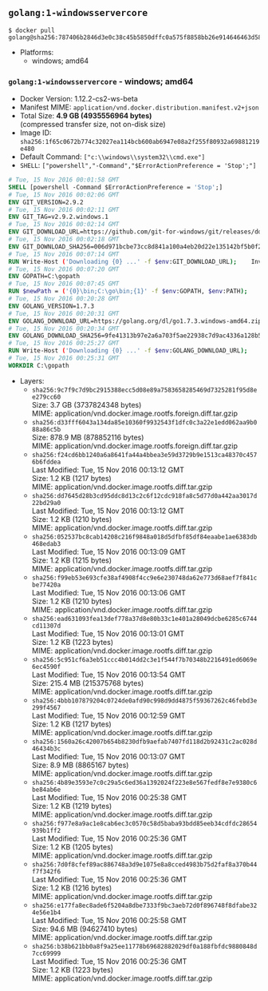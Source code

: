 ## `golang:1-windowsservercore`

```console
$ docker pull golang@sha256:787406b2846d3e0c38c45b5850dffc0a575f8858bb26e914646463d58d98b13f
```

-	Platforms:
	-	windows; amd64

### `golang:1-windowsservercore` - windows; amd64

-	Docker Version: 1.12.2-cs2-ws-beta
-	Manifest MIME: `application/vnd.docker.distribution.manifest.v2+json`
-	Total Size: **4.9 GB (4935556964 bytes)**  
	(compressed transfer size, not on-disk size)
-	Image ID: `sha256:1f65c0672b774c32027ea114bcb600ab6947e08a2f255f80932a69881219e480`
-	Default Command: `["c:\\windows\\system32\\cmd.exe"]`
-	`SHELL`: `["powershell","-Command","$ErrorActionPreference = 'Stop';"]`

```dockerfile
# Tue, 15 Nov 2016 00:01:58 GMT
SHELL [powershell -Command $ErrorActionPreference = 'Stop';]
# Tue, 15 Nov 2016 00:02:06 GMT
ENV GIT_VERSION=2.9.2
# Tue, 15 Nov 2016 00:02:11 GMT
ENV GIT_TAG=v2.9.2.windows.1
# Tue, 15 Nov 2016 00:02:14 GMT
ENV GIT_DOWNLOAD_URL=https://github.com/git-for-windows/git/releases/download/v2.9.2.windows.1/Git-2.9.2-64-bit.exe
# Tue, 15 Nov 2016 00:02:18 GMT
ENV GIT_DOWNLOAD_SHA256=006d971bcbe73cc8d841a100a4eb20d22e135142bf5b0f2120722fd420e166e5
# Tue, 15 Nov 2016 00:07:14 GMT
RUN Write-Host ('Downloading {0} ...' -f $env:GIT_DOWNLOAD_URL); 	Invoke-WebRequest -Uri $env:GIT_DOWNLOAD_URL -OutFile 'git.exe'; 		Write-Host ('Verifying sha256 ({0}) ...' -f $env:GIT_DOWNLOAD_SHA256); 	if ((Get-FileHash git.exe -Algorithm sha256).Hash -ne $env:GIT_DOWNLOAD_SHA256) { 		Write-Host 'FAILED!'; 		exit 1; 	}; 		Write-Host 'Installing ...'; 	Start-Process 		-Wait 		-FilePath ./git.exe 		-ArgumentList @( 			'/VERYSILENT', 			'/NORESTART', 			'/NOCANCEL', 			'/SP-', 			'/SUPPRESSMSGBOXES', 						'/COMPONENTS=assoc_sh', 						'/DIR=C:\git' 		); 		Write-Host 'Updating PATH ...'; 	$env:PATH = 'C:\git\bin;C:\git\mingw64\bin;C:\git\usr\bin;' + $env:PATH; 	[Environment]::SetEnvironmentVariable('PATH', $env:PATH, [EnvironmentVariableTarget]::Machine); 		Write-Host 'Verifying install ...'; 	Write-Host '  git --version'; git --version; 	Write-Host '  bash --version'; bash --version; 	Write-Host '  curl --version'; curl.exe --version; 		Write-Host 'Removing installer ...'; 	Remove-Item git.exe -Force; 		Write-Host 'Complete.';
# Tue, 15 Nov 2016 00:07:20 GMT
ENV GOPATH=C:\gopath
# Tue, 15 Nov 2016 00:07:45 GMT
RUN $newPath = ('{0}\bin;C:\go\bin;{1}' -f $env:GOPATH, $env:PATH); 	Write-Host ('Updating PATH: {0}' -f $newPath); 	[Environment]::SetEnvironmentVariable('PATH', $newPath, [EnvironmentVariableTarget]::Machine);
# Tue, 15 Nov 2016 00:20:28 GMT
ENV GOLANG_VERSION=1.7.3
# Tue, 15 Nov 2016 00:20:31 GMT
ENV GOLANG_DOWNLOAD_URL=https://golang.org/dl/go1.7.3.windows-amd64.zip
# Tue, 15 Nov 2016 00:20:34 GMT
ENV GOLANG_DOWNLOAD_SHA256=9fe41313b97e2a6a703f5ae22938c7d9ac4336a128b522376c224ba97e8c7f01
# Tue, 15 Nov 2016 00:25:27 GMT
RUN Write-Host ('Downloading {0} ...' -f $env:GOLANG_DOWNLOAD_URL); 	Invoke-WebRequest -Uri $env:GOLANG_DOWNLOAD_URL -OutFile 'go.zip'; 		Write-Host ('Verifying sha256 ({0}) ...' -f $env:GOLANG_DOWNLOAD_SHA256); 	if ((Get-FileHash go.zip -Algorithm sha256).Hash -ne $env:GOLANG_DOWNLOAD_SHA256) { 		Write-Host 'FAILED!'; 		exit 1; 	}; 		Write-Host 'Expanding ...'; 	Expand-Archive go.zip -DestinationPath C:\; 		Write-Host 'Verifying install ("go version") ...'; 	go version; 		Write-Host 'Removing ...'; 	Remove-Item go.zip -Force; 		Write-Host 'Complete.';
# Tue, 15 Nov 2016 00:25:31 GMT
WORKDIR C:\gopath
```

-	Layers:
	-	`sha256:9c7f9c7d9bc2915388ecc5d08e89a7583658285469d7325281f95d8ee279cc60`  
		Size: 3.7 GB (3737824348 bytes)  
		MIME: application/vnd.docker.image.rootfs.foreign.diff.tar.gzip
	-	`sha256:d33fff6043a134da85e10360f9932543f1dfc0c3a22e1edd062aa9b088a86c5b`  
		Size: 878.9 MB (878852116 bytes)  
		MIME: application/vnd.docker.image.rootfs.foreign.diff.tar.gzip
	-	`sha256:f24cd6bb1240a6a8641fa44a4bbea3e59d3729b9e1513ca48370c4576b6fddea`  
		Last Modified: Tue, 15 Nov 2016 00:13:12 GMT  
		Size: 1.2 KB (1217 bytes)  
		MIME: application/vnd.docker.image.rootfs.diff.tar.gzip
	-	`sha256:dd7645d28b3cd95ddc8d13c2c6f12cdc918fa8c5d77d0a442aa3017d22bd29a0`  
		Last Modified: Tue, 15 Nov 2016 00:13:12 GMT  
		Size: 1.2 KB (1210 bytes)  
		MIME: application/vnd.docker.image.rootfs.diff.tar.gzip
	-	`sha256:052537bc8cab14208c216f9848a018d5dfbf85df84eaabe1ae6383db468edab3`  
		Last Modified: Tue, 15 Nov 2016 00:13:09 GMT  
		Size: 1.2 KB (1215 bytes)  
		MIME: application/vnd.docker.image.rootfs.diff.tar.gzip
	-	`sha256:f99eb53e693cfe38af4908f4cc9e6e230748da62e773d68aef7f841cbe77420a`  
		Last Modified: Tue, 15 Nov 2016 00:13:06 GMT  
		Size: 1.2 KB (1210 bytes)  
		MIME: application/vnd.docker.image.rootfs.diff.tar.gzip
	-	`sha256:ead631093fea13def778a37d8e80b33c1e401a28049dcbe6285c6744cd11307d`  
		Last Modified: Tue, 15 Nov 2016 00:13:01 GMT  
		Size: 1.2 KB (1223 bytes)  
		MIME: application/vnd.docker.image.rootfs.diff.tar.gzip
	-	`sha256:5c951cf6a3eb51ccc4b014dd2c3e1f544f7b70348b2216491ed6069e6ec4590f`  
		Last Modified: Tue, 15 Nov 2016 00:13:54 GMT  
		Size: 215.4 MB (215375768 bytes)  
		MIME: application/vnd.docker.image.rootfs.diff.tar.gzip
	-	`sha256:4bbb107879204c0724de0afd90c998d9dd4875f59367262c46febd3e299f4567`  
		Last Modified: Tue, 15 Nov 2016 00:12:59 GMT  
		Size: 1.2 KB (1217 bytes)  
		MIME: application/vnd.docker.image.rootfs.diff.tar.gzip
	-	`sha256:1560a26c42007b654b8230dfb9aefab7407fd118d2b92431c2ac028d46434b3c`  
		Last Modified: Tue, 15 Nov 2016 00:13:07 GMT  
		Size: 8.9 MB (8865167 bytes)  
		MIME: application/vnd.docker.image.rootfs.diff.tar.gzip
	-	`sha256:4b89e3593e7c0c29a5c6ed36a1392024f223e8e567fedf8e7e9380c6be84ab6e`  
		Last Modified: Tue, 15 Nov 2016 00:25:38 GMT  
		Size: 1.2 KB (1219 bytes)  
		MIME: application/vnd.docker.image.rootfs.diff.tar.gzip
	-	`sha256:f977e8a9ac1e8cab6ec3c0570c58d5baba93bdd85eeb34cdfdc28654939b1ff2`  
		Last Modified: Tue, 15 Nov 2016 00:25:36 GMT  
		Size: 1.2 KB (1205 bytes)  
		MIME: application/vnd.docker.image.rootfs.diff.tar.gzip
	-	`sha256:7d0f8cfef89ac886748a3d9e1075e8a8cced4983b75d2faf8a370b44f7f342f6`  
		Last Modified: Tue, 15 Nov 2016 00:25:36 GMT  
		Size: 1.2 KB (1216 bytes)  
		MIME: application/vnd.docker.image.rootfs.diff.tar.gzip
	-	`sha256:e177fa8ec8ade6f5204a8dbe7333f9bc3aeb72d0f896748f8dfabe324e56e1b4`  
		Last Modified: Tue, 15 Nov 2016 00:25:58 GMT  
		Size: 94.6 MB (94627410 bytes)  
		MIME: application/vnd.docker.image.rootfs.diff.tar.gzip
	-	`sha256:b38b621bb0a8f9a25ee11778b69682882029df0a188fbfdc9880848d7cc69999`  
		Last Modified: Tue, 15 Nov 2016 00:25:36 GMT  
		Size: 1.2 KB (1223 bytes)  
		MIME: application/vnd.docker.image.rootfs.diff.tar.gzip
